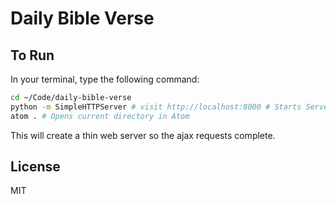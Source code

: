 # Daily Bible Verse

## To Run
In your terminal, type the following command:

```sh
cd ~/Code/daily-bible-verse
python -m SimpleHTTPServer # visit http://localhost:8000 # Starts Server, to exit press ctrl+c
atom . # Opens current directory in Atom
```

This will create a thin web server so the ajax requests complete.


## License
MIT
